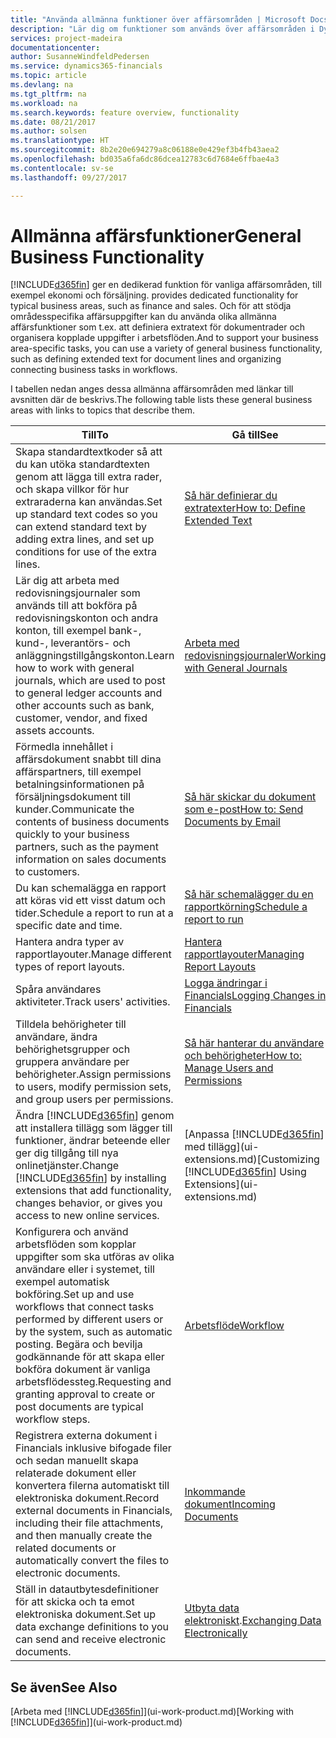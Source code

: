 ```yaml
---
title: "Använda allmänna funktioner över affärsområden | Microsoft Docs"
description: "Lär dig om funktioner som används över affärsområden i Dynamics 365 for Financials."
services: project-madeira
documentationcenter: 
author: SusanneWindfeldPedersen
ms.service: dynamics365-financials
ms.topic: article
ms.devlang: na
ms.tgt_pltfrm: na
ms.workload: na
ms.search.keywords: feature overview, functionality
ms.date: 08/21/2017
ms.author: solsen
ms.translationtype: HT
ms.sourcegitcommit: 8b2e20e694279a8c06188e0e429ef3b4fb43aea2
ms.openlocfilehash: bd035a6fa6dc86dcea12783c6d7684e6ffbae4a3
ms.contentlocale: sv-se
ms.lasthandoff: 09/27/2017

---
```

# <a name="general-business-functionality"></a><span data-ttu-id="a9543-103">Allmänna affärsfunktioner</span><span class="sxs-lookup"><span data-stu-id="a9543-103">General Business Functionality</span></span>
[!INCLUDE[d365fin](includes/d365fin_md.md)]<span data-ttu-id="a9543-104"> ger en dedikerad funktion för vanliga affärsområden, till exempel ekonomi och försäljning.</span><span class="sxs-lookup"><span data-stu-id="a9543-104"> provides dedicated functionality for typical business areas, such as finance and sales.</span></span> <span data-ttu-id="a9543-105">Och för att stödja områdesspecifika affärsuppgifter kan du använda olika allmänna affärsfunktioner som t.ex. att definiera extratext för dokumentrader och organisera kopplade uppgifter i arbetsflöden.</span><span class="sxs-lookup"><span data-stu-id="a9543-105">And to support your business area-specific tasks, you can use a variety of general business functionality, such as defining extended text for document lines and organizing connecting business tasks in workflows.</span></span>

<span data-ttu-id="a9543-106">I tabellen nedan anges dessa allmänna affärsområden med länkar till avsnitten där de beskrivs.</span><span class="sxs-lookup"><span data-stu-id="a9543-106">The following table lists these general business areas with links to topics that describe them.</span></span>

| <span data-ttu-id="a9543-107">Till</span><span class="sxs-lookup"><span data-stu-id="a9543-107">To</span></span> | <span data-ttu-id="a9543-108">Gå till</span><span class="sxs-lookup"><span data-stu-id="a9543-108">See</span></span> |
| --- | --- |
| <span data-ttu-id="a9543-109">Skapa standardtextkoder så att du kan utöka standardtexten genom att lägga till extra rader, och skapa villkor för hur extraraderna kan användas.</span><span class="sxs-lookup"><span data-stu-id="a9543-109">Set up standard text codes so you can extend standard text by adding extra lines, and set up conditions for use of the extra lines.</span></span> |[<span data-ttu-id="a9543-110">Så här definierar du extratexter</span><span class="sxs-lookup"><span data-stu-id="a9543-110">How to: Define Extended Text</span></span>](ui-how-define-ext-text.md) |
| <span data-ttu-id="a9543-111">Lär dig att arbeta med redovisningsjournaler som används till att bokföra på redovisningskonton och andra konton, till exempel bank-, kund-, leverantörs- och anläggningstillgångskonton.</span><span class="sxs-lookup"><span data-stu-id="a9543-111">Learn how to work with general journals, which are used to post to general ledger accounts and other accounts such as bank, customer, vendor, and fixed assets accounts.</span></span> |[<span data-ttu-id="a9543-112">Arbeta med redovisningsjournaler</span><span class="sxs-lookup"><span data-stu-id="a9543-112">Working with General Journals</span></span>](ui-work-general-journals.md) |
| <span data-ttu-id="a9543-113">Förmedla innehållet i affärsdokument snabbt till dina affärspartners, till exempel betalningsinformationen på försäljningsdokument till kunder.</span><span class="sxs-lookup"><span data-stu-id="a9543-113">Communicate the contents of business documents quickly to your business partners, such as the payment information on sales documents to customers.</span></span> |[<span data-ttu-id="a9543-114">Så här skickar du dokument som e-post</span><span class="sxs-lookup"><span data-stu-id="a9543-114">How to: Send Documents by Email</span></span>](ui-how-send-documents-email.md) |
| <span data-ttu-id="a9543-115">Du kan schemalägga en rapport att köras vid ett visst datum och tider.</span><span class="sxs-lookup"><span data-stu-id="a9543-115">Schedule a report to run at a specific date and time.</span></span> |[<span data-ttu-id="a9543-116">Så här schemalägger du en rapportkörning</span><span class="sxs-lookup"><span data-stu-id="a9543-116">Schedule a report to run</span></span>](ui-work-report.md#ScheduleReport) |
| <span data-ttu-id="a9543-117">Hantera andra typer av rapportlayouter.</span><span class="sxs-lookup"><span data-stu-id="a9543-117">Manage different types of report layouts.</span></span> |[<span data-ttu-id="a9543-118">Hantera rapportlayouter</span><span class="sxs-lookup"><span data-stu-id="a9543-118">Managing Report Layouts</span></span>](ui-manage-report-layouts.md) |
| <span data-ttu-id="a9543-119">Spåra användares aktiviteter.</span><span class="sxs-lookup"><span data-stu-id="a9543-119">Track users' activities.</span></span>|[<span data-ttu-id="a9543-120">Logga ändringar i Financials</span><span class="sxs-lookup"><span data-stu-id="a9543-120">Logging Changes in Financials</span></span>](across-log-changes.md)|
|<span data-ttu-id="a9543-121">Tilldela behörigheter till användare, ändra behörighetsgrupper och gruppera användare per behörigheter.</span><span class="sxs-lookup"><span data-stu-id="a9543-121">Assign permissions to users, modify permission sets, and group users per permissions.</span></span>|[<span data-ttu-id="a9543-122">Så här hanterar du användare och behörigheter</span><span class="sxs-lookup"><span data-stu-id="a9543-122">How to: Manage Users and Permissions</span></span>](ui-how-users-permissions.md)|
| <span data-ttu-id="a9543-123">Ändra [!INCLUDE[d365fin](includes/d365fin_md.md)] genom att installera tillägg som lägger till funktioner, ändrar beteende eller ger dig tillgång till nya onlinetjänster.</span><span class="sxs-lookup"><span data-stu-id="a9543-123">Change [!INCLUDE[d365fin](includes/d365fin_md.md)] by installing extensions that add functionality, changes behavior, or gives you access to new online services.</span></span> |<span data-ttu-id="a9543-124">[Anpassa [!INCLUDE[d365fin](includes/d365fin_md.md)] med tillägg](ui-extensions.md)</span><span class="sxs-lookup"><span data-stu-id="a9543-124">[Customizing [!INCLUDE[d365fin](includes/d365fin_md.md)] Using Extensions](ui-extensions.md)</span></span> |
|<span data-ttu-id="a9543-125">Konfigurera och använd arbetsflöden som kopplar uppgifter som ska utföras av olika användare eller i systemet, till exempel automatisk bokföring.</span><span class="sxs-lookup"><span data-stu-id="a9543-125">Set up and use workflows that connect tasks performed by different users or by the system, such as automatic posting.</span></span> <span data-ttu-id="a9543-126">Begära och bevilja godkännande för att skapa eller bokföra dokument är vanliga arbetsflödessteg.</span><span class="sxs-lookup"><span data-stu-id="a9543-126">Requesting and granting approval to create or post documents are typical workflow steps.</span></span>|[<span data-ttu-id="a9543-127">Arbetsflöde</span><span class="sxs-lookup"><span data-stu-id="a9543-127">Workflow</span></span>](across-workflow.md)|
|<span data-ttu-id="a9543-128">Registrera externa dokument i Financials inklusive bifogade filer och sedan manuellt skapa relaterade dokument eller konvertera filerna automatiskt till elektroniska dokument.</span><span class="sxs-lookup"><span data-stu-id="a9543-128">Record external documents in Financials, including their file attachments, and then manually create the related documents or automatically convert the files to electronic documents.</span></span>|[<span data-ttu-id="a9543-129">Inkommande dokument</span><span class="sxs-lookup"><span data-stu-id="a9543-129">Incoming Documents</span></span>](across-income-documents.md)|
| <span data-ttu-id="a9543-130">Ställ in datautbytesdefinitioner för att skicka och ta emot elektroniska dokument.</span><span class="sxs-lookup"><span data-stu-id="a9543-130">Set up data exchange definitions to you can send and receive electronic documents.</span></span> |<span data-ttu-id="a9543-131">[Utbyta data elektroniskt](across-data-exchange.md).</span><span class="sxs-lookup"><span data-stu-id="a9543-131">[Exchanging Data Electronically](across-data-exchange.md)</span></span> |

## <a name="see-also"></a><span data-ttu-id="a9543-132">Se även</span><span class="sxs-lookup"><span data-stu-id="a9543-132">See Also</span></span>
<span data-ttu-id="a9543-133">[Arbeta med [!INCLUDE[d365fin](includes/d365fin_md.md)]](ui-work-product.md)</span><span class="sxs-lookup"><span data-stu-id="a9543-133">[Working with [!INCLUDE[d365fin](includes/d365fin_md.md)]](ui-work-product.md)</span></span>

